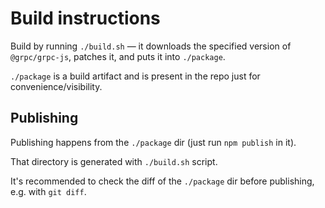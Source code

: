 # Build instructions

Build by running `./build.sh` — it downloads the specified version of `@grpc/grpc-js`, patches it,
and puts it into `./package`.

`./package` is a build artifact and is present in the repo just for convenience/visibility.

## Publishing

Publishing happens from the `./package` dir (just run `npm publish` in it).

That directory is generated with `./build.sh` script.

It's recommended to check the diff of the `./package` dir before publishing, e.g. with `git diff`.
